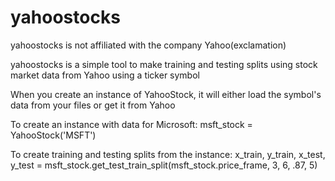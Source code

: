 # yahoostocks
yahoostocks is not affiliated with the company Yahoo(exclamation)

yahoostocks is a simple tool to make training and testing splits using stock market data from Yahoo using a ticker symbol

When you create an instance of YahooStock, it will either load the symbol's data from your files or get it from Yahoo

To create an instance with data for Microsoft: msft_stock = YahooStock('MSFT')

To create training and testing splits from the instance: x_train, y_train, x_test, y_test = msft_stock.get_test_train_split(msft_stock.price_frame, 3, 6, .87, 5)
